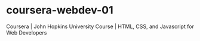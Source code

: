 # coursera-webdev-01
Coursera | John Hopkins University Course | HTML, CSS, and Javascript for Web Developers

